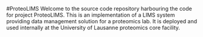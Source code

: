 #ProteoLIMS
Welcome to the source code repository harbouring the code for project ProteoLIMS. This is an implementation of a LIMS system providing data management solution for a proteomics lab.  It is deployed and used internally at the University of Lausanne proteomics core facility.
